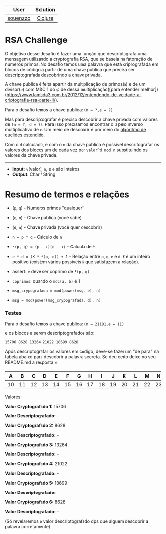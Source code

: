| User        | Solution           |
| ------------- |:-------------:|
| [souenzzo](https://github.com/souenzzo) | [Clojure](https://github.com/lambda-study-group/desafios/tree/master/4-rsa/souenzzo) |

# RSA Challenge

O objetivo desse desafio é fazer uma função que descriptografa uma mensagem utilizando a cryptografia RSA, que se baseia na fatoração de numeros primos.
No desafio temos uma palavra que está criprografada em blocos de código a partir de uma chave publica que precisa ser descriptografada descobrindo a chave privada.

A chave publica é feita apartir da multiplicação de primos(`n`) e de um divisor(`e`) com MDC 1 do φ de dessa multiplicação([para entender melhor])(https://www.lambda3.com.br/2012/12/entendendo-de-verdade-a-criptografia-rsa-parte-ii/).

Para o desafio temos a chave publica: `(n = ?,e = ?)`

Mas para descriptografar é preciso descobrir a chave privada com valores de `(n = ?, d = ?)`. Para isso precisamos encontrar o `d` pelo inverso multiplicativo de `e`. Um meio de descobrir é por meio do [algoritmo de euclides estendido](https://pt.wikipedia.org/wiki/Algoritmo_de_Euclides_estendido).

Com o `d` calculado, e com o `n` da chave publica é possivel descritografar os valores dos blocos um de cada vez por `valor^d mod n` substituindo os valores da chave privada.

----------------------

- **Input:** `v`(valor), `n`, e `e` são inteiros
- **Output**: Char / String


# Resumo de termos e relações

- (`p`, `q`) - Numeros primos "qualquer"

- (`e`, `n`) - Chave publica (você sabe)

- (`d`, `n`) - Chave privada (você quer descobrir)

- `n = p * q` - Calculo de `n`

- `ᶲ(p, q) = (p - 1)(q - 1)` - Calculo de ᶲ

- `e * d ≡ (K * ᶲ(p, q)) + 1` - Relação entre `p`, `q`, `e` e `d`. `K` é um inteiro positivo (existem vários possiveis `K` que satisfazem a relação).

- assert: `e` deve ser coprimo de `ᶲ(p, q)`

- `coprimos`: quando o `mdc(a, b)` é 1

- `msg_crypografada = mod(power(msg, e), n)`

- `msg = mod(power(msg_crypografada, d), n)`


### Testes

Para o desafio temos a chave publica: `(n = 21181,e = 11)`

e os blocos a serem descriptografados são:

`15706 8628 13264 21022 18699 8628`


Após descriptografar os valores em código, deve-se fazer um "de para" na tabela abaixo para descobrir a palavra secreta. Se deu certo deixe no seu README.md a resposta :star:

A | B | C | D | E | F | G | H | I | J | K | L | M | N | O | P | Q | R | S | T | U | V | X | Z |
----- | ----- | ----- | ----- | ----- | ----- | ----- | ----- | ----- | ----- | ----- | ----- | ----- | ----- | ----- | ----- | ----- | ----- | ----- | ----- | ----- | ----- | ----- | ----- |
10 | 11 | 12 | 13 | 14 | 15 | 16 | 17 | 18 | 19 | 20 | 21 | 22 | 23 | 24 | 25 | 26 | 27 | 28 | 29 | 30 | 31 | 32 | 33 |



Valores:

**Valor Cryptografado 1:** 15706 

**Valor Descriptografado:** -

**Valor Cryptografado 2:** 8628 

**Valor Descriptografado:** -

**Valor Cryptografado 3:** 13264 

**Valor Descriptografado:** -

**Valor Cryptografado 4:** 21022 

**Valor Descriptografado:** -

**Valor Cryptografado 5:** 18699 

**Valor Descriptografado:** -

**Valor Cryptografado 6:** 8628 

**Valor Descriptografado:** -

(Só revelaremos o valor descriptografado dps que alguem descobrir a palavra corretamente)
